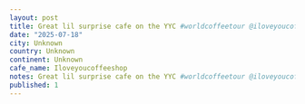```yaml
---
layout: post
title: Great lil surprise cafe on the YYC #worldcoffeetour @iloveyoucoffeeshop friendly folks, great coffee, and vinyl.
date: "2025-07-18"
city: Unknown
country: Unknown
continent: Unknown
cafe_name: Iloveyoucoffeeshop
notes: Great lil surprise cafe on the YYC #worldcoffeetour @iloveyoucoffeeshop friendly folks, great coffee, and vinyl.
published: 1
---
```

